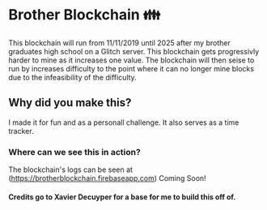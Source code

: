 # Brother Blockchain 👪
This blockchain will run from 11/11/2019 until 2025 after my brother graduates high school on a Glitch server.
This blockchain gets progressivly harder to mine as it increases one value.
The blockchain will then seise to run by increases difficulty to the point where it can no longer mine blocks due to the infeasibility of the difficulty.
## Why did you make this?
I made it for fun and as a personall challenge. It also serves as a time tracker.
### Where can we see this in action?
The blockchain's logs can be seen at 
(https://brotherblockchain.firebaseapp.com) Coming Soon!
#### Credits go to Xavier Decuyper for a base for me to build this off of.
